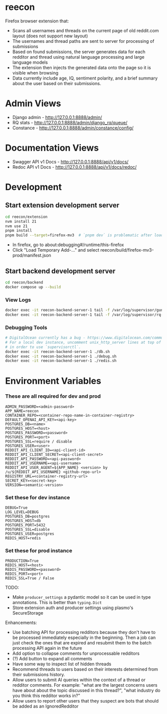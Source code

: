 # reecon
Firefox browser extension that:
- Scans all usernames and threads on the current page of old reddit.com layout (does not support new layout)
- The usernames and thread paths are sent to server for processing of submissions
- Based on found submissions, the server generates data for each redditor and thread using natural language processing and large language models
- The extension then injects the generated data onto the page so it is visible when browsing
- Data currently include age, IQ, sentiment polarity, and a brief summary about the user based on their submissions.

# Admin Views
- Django admin - http://127.0.0.1:8888/admin/
- RQ stats - http://127.0.0.1:8888/admin/django_rq/queue/
- Constance - http://127.0.0.1:8888/admin/constance/config/

# Documentation Views
- Swagger API v1 Docs - http://127.0.0.1:8888/api/v1/docs/
- Redoc API v1 Docs - http://127.0.0.1:8888/api/v1/docs/redoc/

# Development
## Start extension development server
```bash
cd reecon/extension
nvm install 21
nvm use 21
pnpm install
pnpm build --target=firefox-mv3  # `pnpm dev` is problematic after loading the extension into the browser so use `pnpm build`
```
- In firefox, go to about:debugging#/runtime/this-firefox
- Click "Load Temporary Add-..." and select reecon/build/firefox-mv3-prod/manifest.json

## Start backend development server
```bash
cd reecon/backend
docker compose up --build
```

### View Logs
```bash
docker exec -it reecon-backend-server-1 tail -f /var/log/supervisor/gunicorn/app.log
docker exec -it reecon-backend-server-1 tail -f /var/log/supervisor/rq-worker/worker.log
```

### Debugging Tools
```bash
# DigitalOcean currently has a bug - https://www.digitalocean.com/community/questions/app-platform-supervisor-error
# For a local dev instance, uncomment unix_http_server lines at top of reecon/app/supervisord.conf
# in order to use `supervisorctl`.
docker exec -it reecon-backend-server-1 ./db.sh
docker exec -it reecon-backend-server-1 ./debug.sh
docker exec -it reecon-backend-server-1 ./redis.sh
```

# Environment Variables
### These are all required for dev and prod
```
ADMIN_PASSWORD=<admin-password>
APP_NAME=reecon
CONTAINER_REPO=<container-repo-name-in-container-registry>
DEFAULT_OPENAI_API_KEY=<api-key>
POSTGRES_DB=<name>
POSTGRES_HOST=<host>
POSTGRES_PASSWORD=<password>
POSTGRES_PORT=<port>
POSTGRES_SSL=require / disable
POSTGRES_USER=<user>
REDDIT_API_CLIENT_ID=<api-client-id>
REDDIT_API_CLIENT_SECRET=<api-client-secret>
REDDIT_API_PASSWORD=<api-password>
REDDIT_API_USERNAME=<api-username>
REDDIT_API_USER_AGENT=${APP_NAME} <version> by /u/${REDDIT_API_USERNAME} <github-repo-url>
REGISTRY_URL=<container-registry-url>
SECRET_KEY=<secret-key>
VERSION=<semantic-version>
```

### Set these for dev instance
```
DEBUG=True
LOG_LEVEL=DEBUG
POSTGRES_DB=postgres
POSTGRES_HOST=db
POSTGRES_PORT=5432
POSTGRES_SSL=disable
POSTGRES_USER=postgres
REDIS_HOST=redis
```

### Set these for prod instance
```
PRODUCTION=True
REDIS_HOST=<host>
REDIS_PASSWORD=<password>
REDIS_PORT=<port>
REDIS_SSL=True / False
```

TODO:
- Make `producer_settings` a pydantic model so it can be used in type annotations. This is better than `typing.Dict`
- Store extension auth and producer settings using plasmo's SecureStorage

Enhancements:
- Use batching API for processing redditors because they don't have to be processed immediately especially in the beginning. Then a job can just check the ones that are expired and resubmit them to the batch processing API again in the future
- Add option to collapse comments for unprocessable redditors
- (?) Add button to expand all comments
- Have some way to inspect list of hidden threads
- Recommend threads to users based on their interests determined from their submissions history.
- Allow users to submit AI queries within the context of a thread or redditor comments. For example: "what are the largest concerns users have about about the topic discussed in this thread?", "what industry do you think this redditor works in?"
- Allow users to report other users that they suspect are bots that should be added as an IgnoredRedditor
